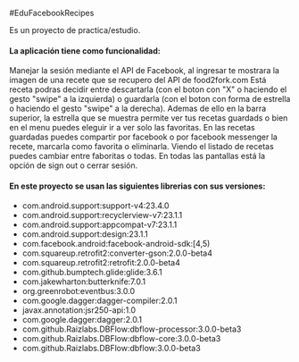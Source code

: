 #EduFacebookRecipes

<p>Es un proyecto de practica/estudio.</p>

<h4>La aplicación tiene como funcionalidad:</h4>

<p>Manejar la sesión mediante el API de Facebook, al ingresar te mostrara la imagen de una recete que se recupero del API de food2fork.com
Está receta podras decidir entre descartarla (con el boton con "X" o haciendo el gesto "swipe" a la izquierda) o guardarla (con el boton con forma de estrella o haciendo el gesto "swipe" a la derecha). Ademas de ello en la barra superior, la estrella que se muestra permite ver tus recetas guardads o bien en el menu puedes eleguir ir a ver solo las favoritas. En las recetas guardadas puedes compartir por facebook o por facebook messenger la recete, marcarla como favorita o eliminarla. Viendo el listado de recetas puedes cambiar entre faboritas o todas. En todas las pantallas está la opción de sign out o cerrar sesión. </p>

<h4>En este proyecto se usan las siguientes librerias con sus versiones:</h4>

<ul>
<li>com.android.support:support-v4:23.4.0</li> 
<li>com.android.support:recyclerview-v7:23.1.1</li> 
<li>com.android.support:appcompat-v7:23.1.1</li>
<li>com.android.support:design:23.1.1</li>
<li>com.facebook.android:facebook-android-sdk:[4,5)</li>
<li>com.squareup.retrofit2:converter-gson:2.0.0-beta4</li>
<li>com.squareup.retrofit2:retrofit:2.0.0-beta4</li>
<li>com.github.bumptech.glide:glide:3.6.1</li>
<li>com.jakewharton:butterknife:7.0.1</li>
<li>org.greenrobot:eventbus:3.0.0</li>
<li>com.google.dagger:dagger-compiler:2.0.1</li>
<li>javax.annotation:jsr250-api:1.0</li>
<li>com.google.dagger:dagger:2.0.1</li>
<li>com.github.Raizlabs.DBFlow:dbflow-processor:3.0.0-beta3</li>
<li>com.github.Raizlabs.DBFlow:dbflow-core:3.0.0-beta3</li>
<li>com.github.Raizlabs.DBFlow:dbflow:3.0.0-beta3</li>
</ul>
